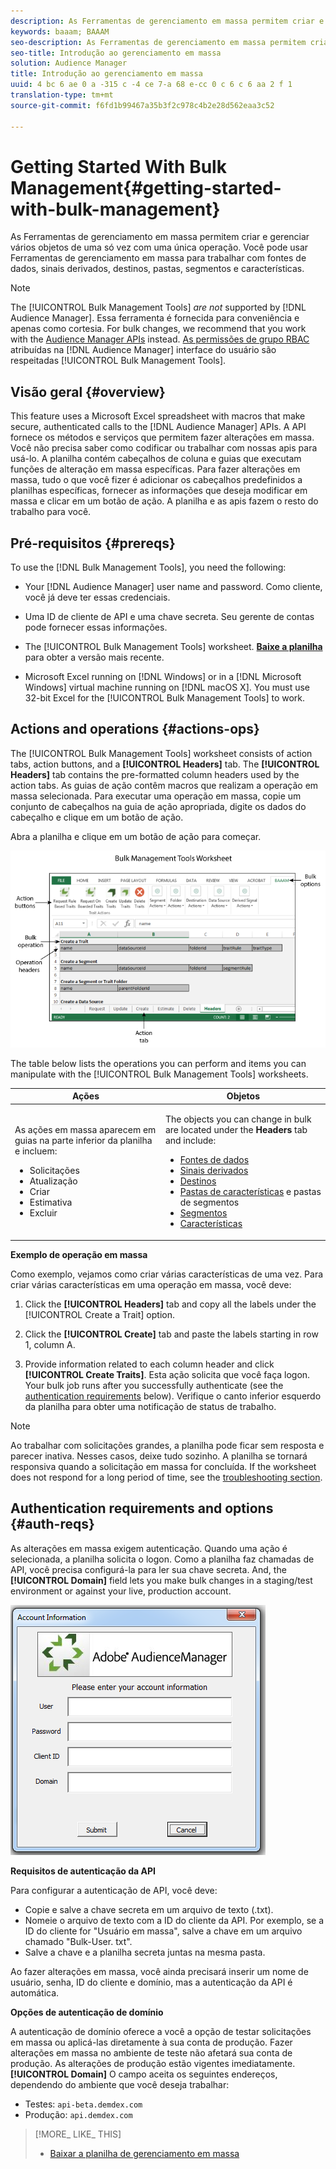 ```yaml
---
description: As Ferramentas de gerenciamento em massa permitem criar e gerenciar vários objetos de uma só vez com uma única operação. Você pode usar Ferramentas de gerenciamento em massa para trabalhar com fontes de dados, sinais derivados, destinos, pastas, segmentos e características.
keywords: baaam; BAAAM
seo-description: As Ferramentas de gerenciamento em massa permitem criar e gerenciar vários objetos de uma só vez com uma única operação. Você pode usar Ferramentas de gerenciamento em massa para trabalhar com fontes de dados, sinais derivados, destinos, pastas, segmentos e características.
seo-title: Introdução ao gerenciamento em massa
solution: Audience Manager
title: Introdução ao gerenciamento em massa
uuid: 4 bc 6 ae 0 a -315 c -4 ce 7-a 68 e-cc 0 c 6 c 6 aa 2 f 1
translation-type: tm+mt
source-git-commit: f6fd1b99467a35b3f2c978c4b2e28d562eaa3c52

---
```



# Getting Started With Bulk Management{#getting-started-with-bulk-management}

As Ferramentas de gerenciamento em massa permitem criar e gerenciar vários objetos de uma só vez com uma única operação. Você pode usar Ferramentas de gerenciamento em massa para trabalhar com fontes de dados, sinais derivados, destinos, pastas, segmentos e características.

<!-- 

c_bulk_start.xml

 -->

>[!NOTE]
>
>The [!UICONTROL Bulk Management Tools] *are not* supported by [!DNL Audience Manager]. Essa ferramenta é fornecida para conveniência e apenas como cortesia. For bulk changes, we recommend that you work with the [Audience Manager APIs](../../api/rest-api-main/aam-api-getting-started.md) instead. [As permissões de grupo RBAC](../../features/administration/administration-overview.md) atribuídas na [!DNL Audience Manager] interface do usuário são respeitadas [!UICONTROL Bulk Management Tools].

## Visão geral {#overview}

This feature uses a Microsoft Excel spreadsheet with macros that make secure, authenticated calls to the [!DNL Audience Manager] APIs. A API fornece os métodos e serviços que permitem fazer alterações em massa. Você não precisa saber como codificar ou trabalhar com nossas apis para usá-lo. A planilha contém cabeçalhos de coluna e guias que executam funções de alteração em massa específicas. Para fazer alterações em massa, tudo o que você fizer é adicionar os cabeçalhos predefinidos a planilhas específicas, fornecer as informações que deseja modificar em massa e clicar em um botão de ação. A planilha e as apis fazem o resto do trabalho para você.

## Pré-requisitos {#prereqs}

To use the [!DNL Bulk Management Tools], you need the following:

* Your [!DNL Audience Manager] user name and password. Como cliente, você já deve ter essas credenciais.
* Uma ID de cliente de API e uma chave secreta. Seu gerente de contas pode fornecer essas informações.
* The [!UICONTROL Bulk Management Tools] worksheet. **[Baixe a planilha](assets/BAAAM_August_2018.xlsm)** para obter a versão mais recente.

* Microsoft Excel running on [!DNL Windows] or in a [!DNL Microsoft Windows] virtual machine running on [!DNL macOS X]. You must use 32-bit Excel for the [!UICONTROL Bulk Management Tools] to work.

## Actions and operations {#actions-ops}

The [!UICONTROL Bulk Management Tools] worksheet consists of action tabs, action buttons, and a **[!UICONTROL Headers]** tab. The **[!UICONTROL Headers]** tab contains the pre-formatted column headers used by the action tabs. As guias de ação contêm macros que realizam a operação em massa selecionada. Para executar uma operação em massa, copie um conjunto de cabeçalhos na guia de ação apropriada, digite os dados do cabeçalho e clique em um botão de ação.

Abra a planilha e clique em um botão de ação para começar.

![](assets/bamwrkbk.png)

The table below lists the operations you can perform and items you can manipulate with the [!UICONTROL Bulk Management Tools] worksheets.

<table id="table_B9B3E09B692E42BAA52FB32C18B00709"> 
 <thead> 
  <tr> 
   <th colname="col1" class="entry"> Ações </th> 
   <th colname="col2" class="entry"> Objetos </th> 
  </tr> 
 </thead>
 <tbody> 
  <tr> 
   <td colname="col1"> <p>As ações em massa aparecem em guias na parte inferior da planilha e incluem: </p> <p> 
     <ul id="ul_49F46B9E00C045D29E40258EB7BDCFBB"> 
      <li id="li_193C41EA19EF4D738FBA037D2BF9B05C">Solicitações </li> 
      <li id="li_5BE2E13D839F4958AAA5C01B7EFC5096">Atualização </li> 
      <li id="li_4CCCC739795945DF8C89787F9A67EB88">Criar  </li> 
      <li id="li_C7D36D2BDF0448CEAF3A5EABE41038E8">Estimativa </li> 
      <li id="li_07A3E94326124A3092362D9896EB7732">Excluir </li> 
     </ul> </p> </td> 
   <td colname="col2"> <p>The objects you can change in bulk are located under the <b><span class="uicontrol"> Headers</span></b> tab and include: </p> <p> 
     <ul id="ul_A7A96F2B1B63430B9A1E1184AC5FA8F2"> 
      <li id="li_E3D9E2E190B04BE685337AC6140C371C"> <a href="../../features/datasources-list-and-settings.md#data-sources-list-and-settings"> Fontes de dados</a> </li> 
      <li id="li_B645385E40684FA28770913EAF18CB2C"> <a href="../../features/derived-signals.md"> Sinais derivados</a> </li> 
      <li id="li_9059F8C4A41A410899BDEFC76D3F5949"> <a href="../../features/destinations/destinations.md"> Destinos</a> </li> 
      <li id="li_BB5A445150754E53AA38C78461326932"> <a href="../../features/traits/trait-storage.md#trait-storage"> Pastas de características</a> e pastas de segmentos </li> 
      <li id="li_7A27DBF64E0945CF8AE8C96E8C6EDA09"> <a href="../../features/segments/segments-purpose.md"> Segmentos</a> </li> 
      <li id="li_A4640A34930040DEA8555EAF0AE2A702"> <a href="../../features/traits/trait-details-page.md"> Características</a> </li> 
     </ul> </p> </td> 
  </tr> 
 </tbody> 
</table>

**Exemplo de operação em massa**

Como exemplo, vejamos como criar várias características de uma vez. Para criar várias características em uma operação em massa, você deve:

1. Click the **[!UICONTROL Headers]** tab and copy all the labels under the [!UICONTROL Create a Trait] option.

2. Click the **[!UICONTROL Create]** tab and paste the labels starting in row 1, column A.
3. Provide information related to each column header and click **[!UICONTROL Create Traits]**. Esta ação solicita que você faça logon. Your bulk job runs after you successfully authenticate (see the [authentication requirements](../../reference/bulk-management-tools/bulk-management-intro.md#auth-reqs) below). Verifique o canto inferior esquerdo da planilha para obter uma notificação de status de trabalho.

>[!NOTE]
>
>Ao trabalhar com solicitações grandes, a planilha pode ficar sem resposta e parecer inativa. Nesses casos, deixe tudo sozinho. A planilha se tornará responsiva quando a solicitação em massa for concluída. If the worksheet does not respond for a long period of time, see the [troubleshooting section](../../reference/bulk-management-tools/bulk-troubleshooting.md).

## Authentication requirements and options {#auth-reqs}

As alterações em massa exigem autenticação. Quando uma ação é selecionada, a planilha solicita o logon. Como a planilha faz chamadas de API, você precisa configurá-la para ler sua chave secreta. And, the **[!UICONTROL Domain]** field lets you make bulk changes in a staging/test environment or against your live, production account.

![](assets/bamauth.png)

**Requisitos de autenticação da API**

Para configurar a autenticação de API, você deve:

* Copie e salve a chave secreta em um arquivo de texto (.txt).
* Nomeie o arquivo de texto com a ID do cliente da API. Por exemplo, se a ID do cliente for "Usuário em massa", salve a chave em um arquivo chamado "Bulk-User. txt".
* Salve a chave e a planilha secreta juntas na mesma pasta.

Ao fazer alterações em massa, você ainda precisará inserir um nome de usuário, senha, ID do cliente e domínio, mas a autenticação da API é automática.

**Opções de autenticação de domínio**

A autenticação de domínio oferece a você a opção de testar solicitações em massa ou aplicá-las diretamente à sua conta de produção. Fazer alterações em massa no ambiente de teste não afetará sua conta de produção. As alterações de produção estão vigentes imediatamente. **[!UICONTROL Domain]** O campo aceita os seguintes endereços, dependendo do ambiente que você deseja trabalhar:

* Testes: `api-beta.demdex.com`
* Produção: `api.demdex.com`

>[!MORE_ LIKE_ THIS]
>
>* [Baixar a planilha de gerenciamento em massa](assets/BAAAM_August_2018.xlsm)

